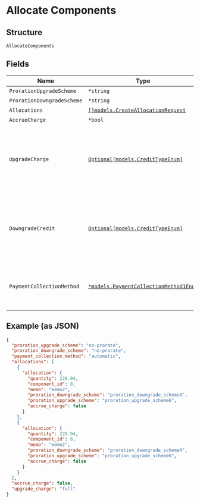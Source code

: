 
# Allocate Components

## Structure

`AllocateComponents`

## Fields

| Name | Type | Tags | Description |
|  --- | --- | --- | --- |
| `ProrationUpgradeScheme` | `*string` | Optional | **Default**: `"no-prorate"` |
| `ProrationDowngradeScheme` | `*string` | Optional | **Default**: `"no-prorate"` |
| `Allocations` | [`[]models.CreateAllocationRequest`](create-allocation-request.md) | Optional | - |
| `AccrueCharge` | `*bool` | Optional | - |
| `UpgradeCharge` | [`Optional[models.CreditTypeEnum]`](credit-type-enum.md) | Optional | The type of credit to be created when upgrading/downgrading. Defaults to the component and then site setting if one is not provided.<br>Available values: `full`, `prorated`, `none`. |
| `DowngradeCredit` | [`Optional[models.CreditTypeEnum]`](credit-type-enum.md) | Optional | The type of credit to be created when upgrading/downgrading. Defaults to the component and then site setting if one is not provided.<br>Available values: `full`, `prorated`, `none`. |
| `PaymentCollectionMethod` | [`*models.PaymentCollectionMethod1Enum`](payment-collection-method-1-enum.md) | Optional | (Optional) If not passed, the allocation(s) will use the payment collection method on the subscription<br>**Default**: `"automatic"` |

## Example (as JSON)

```json
{
  "proration_upgrade_scheme": "no-prorate",
  "proration_downgrade_scheme": "no-prorate",
  "payment_collection_method": "automatic",
  "allocations": [
    {
      "allocation": {
        "quantity": 228.94,
        "component_id": 8,
        "memo": "memo2",
        "proration_downgrade_scheme": "proration_downgrade_scheme4",
        "proration_upgrade_scheme": "proration_upgrade_scheme6",
        "accrue_charge": false
      }
    },
    {
      "allocation": {
        "quantity": 228.94,
        "component_id": 8,
        "memo": "memo2",
        "proration_downgrade_scheme": "proration_downgrade_scheme4",
        "proration_upgrade_scheme": "proration_upgrade_scheme6",
        "accrue_charge": false
      }
    }
  ],
  "accrue_charge": false,
  "upgrade_charge": "full"
}
```

